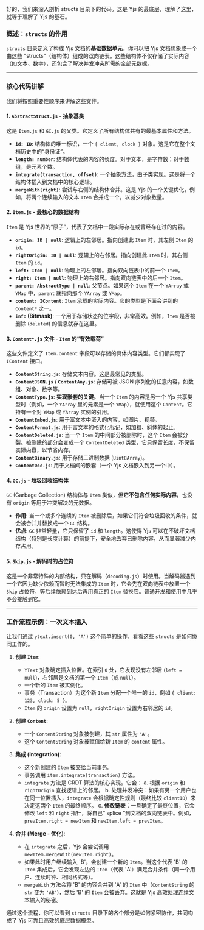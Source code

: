 好的，我们来深入剖析 structs 目录下的代码。这是 Yjs 的最底层，理解了这里，就等于理解了 Yjs 的基石。

### 概述：`structs` 的作用

`structs` 目录定义了构成 Yjs 文档的**基础数据单元**。你可以把 Yjs 文档想象成一个由这些 "structs"（结构体）组成的双向链表。这些结构体不仅存储了实际内容（如文本、数字），还包含了解决并发冲突所需的全部元数据。

---

### 核心代码讲解

我们将按照重要性顺序来讲解这些文件。

#### 1. `AbstractStruct.js` - 抽象基类

这是 `Item.js` 和 `GC.js` 的父类。它定义了所有结构体共有的最基本属性和方法。

- **`id: ID`**: 结构体的唯一标识，一个 `{ client, clock }` 对象。这是它在整个文档历史中的“身份证”。
- **`length: number`**: 结构体代表的内容的长度。对于文本，是字符数；对于数组，是元素个数。
- **`integrate(transaction, offset)`**: 一个抽象方法，由子类实现。这是将一个结构体插入到文档中的核心逻辑。
- **`mergeWith(right)`**: 尝试与右侧的结构体合并。这是 Yjs 的一个关键优化，例如，将两个连续输入的文本 `Item` 合并成一个，以减少对象数量。

#### 2. `Item.js` - 最核心的数据结构

`Item` 是 Yjs 世界的“原子”，代表了文档中一段实际存在或曾经存在过的内容。

- **`origin: ID | null`**: 逻辑上的左邻居。指向创建此 `Item` 时，其左侧 `Item` 的 `id`。
- **`rightOrigin: ID | null`**: 逻辑上的右邻居。指向创建此 `Item` 时，其右侧 `Item` 的 `id`。
- **`left: Item | null`**: 物理上的左邻居。指向双向链表中的前一个 `Item`。
- **`right: Item | null`**: 物理上的右邻居。指向双向链表中的后一个 `Item`。
- **`parent: AbstractType | null`**: 父节点。如果这个 `Item` 在一个 `YArray` 或 `YMap` 中，`parent` 就指向那个 `YArray` 或 `YMap`。
- **`content: IContent`**: `Item` 承载的实际内容。它的类型是下面会讲到的 `Content*` 之一。
- **`info` (Bitmask)**: 一个用于存储状态的位字段，非常高效。例如，`Item` 是否被删除 (`deleted`) 的信息就存在这里。

#### 3. `Content*.js` 文件 - `Item` 的“有效载荷”

这些文件定义了 `Item.content` 字段可以存储的具体内容类型。它们都实现了 `IContent` 接口。

- **`ContentString.js`**: 存储文本内容。这是最常见的类型。
- **`ContentJSON.js` / `ContentAny.js`**: 存储可被 JSON 序列化的任意内容，如数组、对象、数字等。
- **`ContentType.js`**: **实现嵌套的关键**。当一个 `Item` 的内容是另一个 Yjs 共享类型时（例如，一个 `YArray` 里的元素是一个 `YMap`），就使用这个 `Content`。它持有一个对 `YMap` 或 `YArray` 实例的引用。
- **`ContentEmbed.js`**: 用于富文本中嵌入的内容，如图片、视频。
- **`ContentFormat.js`**: 用于富文本的格式化标记，如加粗、斜体的起止。
- **`ContentDeleted.js`**: 当一个 `Item` 的中间部分被删除时，这个 `Item` 会被分裂。被删除的部分会变成一个 `ContentDeleted` 类型，它只保留长度，不保留实际内容，以节省内存。
- **`ContentBinary.js`**: 用于存储二进制数据 (`Uint8Array`)。
- **`ContentDoc.js`**: 用于文档间的嵌套（一个 Yjs 文档嵌入到另一个中）。

#### 4. `GC.js` - 垃圾回收结构体

`GC` (Garbage Collection) 结构体与 `Item` 类似，但**它不包含任何实际内容**，也没有 `origin` 等用于冲突解决的元数据。

- **作用**: 当一个或多个连续的 `Item` 被删除后，如果它们符合垃圾回收的条件，就会被合并并替换成一个 `GC` 结构。
- **优点**: `GC` 非常轻量，它只保留了 `id` 和 `length`。这使得 Yjs 可以在不破坏文档结构（特别是长度计算）的前提下，安全地丢弃已删除内容，从而显著减少内存占用。

#### 5. `Skip.js` - 解码时的占位符

这是一个非常特殊的内部结构，只在解码（`decoding.js`）时使用。当解码器遇到一个它因为缺少依赖而暂时无法集成的 `Item` 时，它会先在双向链表中放置一个 `Skip` 占位符，等后续依赖到达后再用真正的 `Item` 替换它。普通开发和使用中几乎不会接触到它。

---

### 工作流程示例：一次文本插入

让我们通过 `ytext.insert(0, 'A')` 这个简单的操作，看看这些 `structs` 是如何协同工作的。

1.  **创建 `Item`**:

    - `YText` 对象确定插入位置。在索引 `0` 处，它发现没有左邻居 (`left = null`)，右邻居是文档的第一个 `Item`（或 `null`）。
    - 一个新的 `Item` 被实例化。
    - 事务（Transaction）为这个新 `Item` 分配一个唯一的 `id`，例如 `{ client: 123, clock: 5 }`。
    - `Item` 的 `origin` 设置为 `null`，`rightOrigin` 设置为右邻居的 `id`。

2.  **创建 `Content`**:

    - 一个 `ContentString` 对象被创建，其 `str` 属性为 `'A'`。
    - 这个 `ContentString` 对象被赋值给新 `Item` 的 `content` 属性。

3.  **集成 (Integration)**:

    - 这个新创建的 `Item` 被交给当前事务。
    - 事务调用 `item.integrate(transaction)` 方法。
    - `integrate` 方法是 CRDT 算法的核心实现。它会：
      a. 根据 `origin` 和 `rightOrigin` 查找逻辑上的邻居。
      b. 处理并发冲突：如果有另一个用户也在同一位置插入，`integrate` 会根据确定性规则（最终比较 `clientID`）来决定这两个 `Item` 的最终顺序。
      c. **修改链表**：一旦确定了最终位置，它会修改 `left` 和 `right` 指针，将自己“ splice ”到文档的双向链表中。例如，`prevItem.right = newItem` 和 `newItem.left = prevItem`。

4.  **合并 (Merge - 优化)**:
    - 在 `integrate` 之后，Yjs 会尝试调用 `newItem.mergeWith(newItem.right)`。
    - 如果此时用户继续输入 'B'，会创建一个新的 `Item`。当这个代表 'B' 的 `Item` 集成后，它会发现左边的 `Item`（代表 'A'）满足合并条件（同一个用户、连续时钟、相同格式等）。
    - `mergeWith` 方法会将 'B' 的内容合并到 'A' 的 `Item` 中（`ContentString` 的 `str` 变为 `'AB'`)，然后 'B' 的 `Item` 会被丢弃。这就是 Yjs 高效处理连续文本输入的秘密。

通过这个流程，你可以看到 `structs` 目录下的各个部分是如何紧密协作，共同构成了 Yjs 可靠且高效的底层数据模型。
